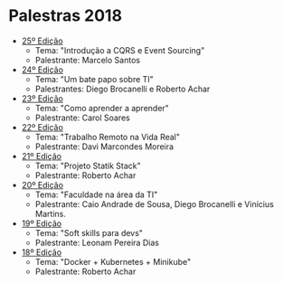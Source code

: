 # Palestras 2018


- [25º Edição](https://github.com/hackers-house-br/palestras/blob/master/palestras/2018/25_edicao.md) 
    - Tema: "Introdução a CQRS e Event Sourcing"
    - Palestrante: Marcelo Santos
- [24º Edição](https://github.com/hackers-house-br/palestras/blob/master/palestras/2018/24_edicao.md) 
    - Tema: "Um bate papo sobre TI"
    - Palestrantes: Diego Brocanelli e Roberto Achar
- [23º Edição](https://github.com/hackers-house-br/palestras/blob/master/palestras/2018/23_edicao.md) 
    - Tema: "Como aprender a aprender"
    - Palestrante: Carol Soares
- [22º Edição](https://github.com/hackers-house-br/palestras/blob/master/palestras/2018/22_edicao.md) 
    - Tema: "Trabalho Remoto na Vida Real"
    - Palestrante: Davi Marcondes Moreira
- [21º Edição](https://github.com/hackers-house-br/palestras/blob/master/palestras/2018/21_edicao.md) 
    - Tema: "Projeto Statik Stack"
    - Palestrante: Roberto Achar
- [20º Edição](https://github.com/hackers-house-br/palestras/blob/master/palestras/2018/20_edicao.md) 
    - Tema: "Faculdade na área da TI"
    - Palestrante: Caio Andrade de Sousa, Diego Brocanelli e Vinícius Martins.
- [19º Edição](https://github.com/hackers-house-br/palestras/blob/master/palestras/2018/19_edicao.md) 
    - Tema: "Soft skills para devs"
    - Palestrante: Leonam Pereira Dias
- [18º Edição](https://github.com/hackers-house-br/palestras/blob/master/palestras/2018/18_edicao.md) 
    - Tema: "Docker + Kubernetes + Minikube"
    - Palestrante: Roberto Achar

